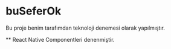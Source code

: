 # buSeferOk

Bu proje benim tarafımdan teknoloji denemesi olarak yapılmıştır.

** React Native Componentleri denenmiştir. 